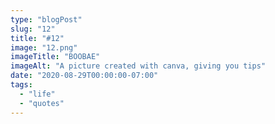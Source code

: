 ```yaml
---
type: "blogPost"
slug: "12"
title: "#12"
image: "12.png"
imageTitle: "BOOBAE"
imageAlt: "A picture created with canva, giving you tips"
date: "2020-08-29T00:00:00-07:00"
tags:
  - "life"
  - "quotes"
---
```


